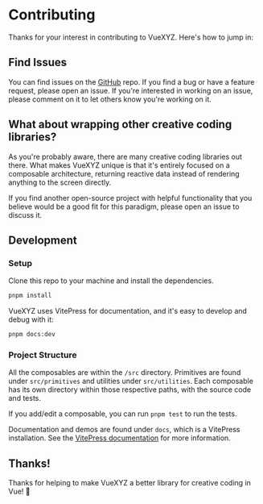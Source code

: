 # Contributing

Thanks for your interest in contributing to VueXYZ. Here's how to jump in:

## Find Issues

You can find issues on the [GitHub](https://github.com/marchantweb/vuexyz/issues) repo. If you find a bug or have a feature request, please open an issue. If you're interested in working on an issue, please comment on it to let others know you're working on it.

## What about wrapping other creative coding libraries?

As you're probably aware, there are many creative coding libraries out there. What makes VueXYZ unique is that it's entirely focused on a composable architecture, returning reactive data instead of rendering anything to the screen directly.

If you find another open-source project with helpful functionality that you believe would be a good fit for this paradigm, please open an issue to discuss it.

## Development

### Setup

Clone this repo to your machine and install the dependencies.

```bash
pnpm install
```

VueXYZ uses VitePress for documentation, and it's easy to develop and debug with it:

```bash
pnpm docs:dev
```

### Project Structure

All the composables are within the `/src` directory. Primitives are found under `src/primitives` and utilities under `src/utilities`. Each composable has its own directory within those respective paths, with the source code and tests.

If you add/edit a composable, you can run `pnpm test` to run the tests.

Documentation and demos are found under `docs`, which is a VitePress installation. See the [VitePress documentation](https://vitepress.dev/) for more information.

## Thanks!

Thanks for helping to make VueXYZ a better library for creative coding in Vue! 🎉

